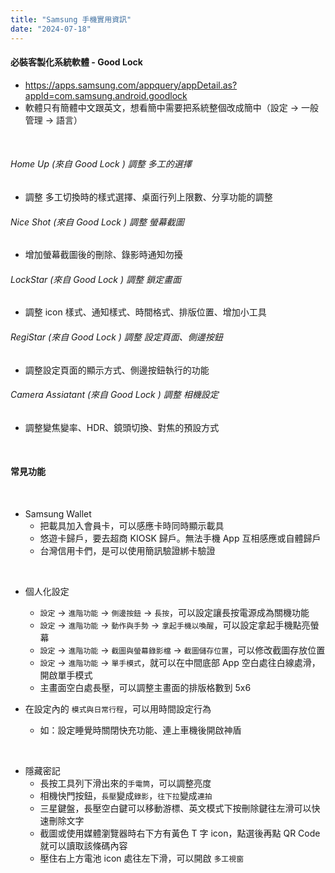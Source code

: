 ```yaml
---
title: "Samsung 手機實用資訊"
date: "2024-07-18"
---
```


#### 必裝客製化系統軟體 - Good Lock
* https://apps.samsung.com/appquery/appDetail.as?appId=com.samsung.android.goodlock  
* 軟體只有簡體中文跟英文，想看簡中需要把系統整個改成簡中（設定 -> 一般管理 -> 語言）

</br>

###### Home Up (來自 Good Lock ) 調整 多工的選擇
* 調整 多工切換時的樣式選擇、桌面行列上限數、分享功能的調整

###### Nice Shot (來自 Good Lock ) 調整 螢幕截圖
* 增加螢幕截圖後的刪除、錄影時通知勿擾

###### LockStar (來自 Good Lock ) 調整 鎖定畫面
* 調整 icon 樣式、通知樣式、時間格式、排版位置、增加小工具

###### RegiStar (來自 Good Lock ) 調整 設定頁面、側邊按鈕
* 調整設定頁面的顯示方式、側邊按鈕執行的功能

###### Camera Assiatant (來自 Good Lock ) 調整 相機設定
* 調整變焦變率、HDR、鏡頭切換、對焦的預設方式

</br>


#### 常見功能

</br>

* Samsung Wallet 
    * 把載具加入會員卡，可以感應卡時同時顯示載具
    * 悠遊卡歸戶，要去超商 KIOSK 歸戶。無法手機 App 互相感應或自體歸戶
    * 台灣信用卡們，是可以使用簡訊驗證綁卡驗證

</br>

* 個人化設定
    * `設定` -> `進階功能` -> `側邊按鈕` -> `長按`，可以設定讓長按電源成為關機功能
    * `設定` -> `進階功能` -> `動作與手勢` -> `拿起手機以喚醒`，可以設定拿起手機點亮螢幕
    * `設定` -> `進階功能` -> `截圖與螢幕錄影檔` -> `截圖儲存位置`，可以修改截圖存放位置
    * `設定` -> `進階功能` -> `單手模式`，就可以在中間底部 App 空白處往白線處滑，開啟單手模式
    * 主畫面空白處長壓，可以調整主畫面的排版格數到 5x6

* 在設定內的 `模式與日常行程`，可以用時間設定行為
    * 如：設定睡覺時關閉快充功能、連上車機後開啟神盾

</br>

* 隱藏密記
    * 長按工具列下滑出來的`手電筒`，可以調整亮度
    * 相機快門按鈕，`長壓`變成`錄影`，`往下拉`變成`連拍`
    * 三星鍵盤，長壓空白鍵可以移動游標、英文模式下按刪除鍵往左滑可以快速刪除文字
    * 截圖或使用媒體瀏覽器時右下方有黃色 T 字 icon，點選後再點 QR Code 就可以讀取該條碼內容
    * 壓住右上方電池 icon 處往左下滑，可以開啟 `多工視窗`

</br>


